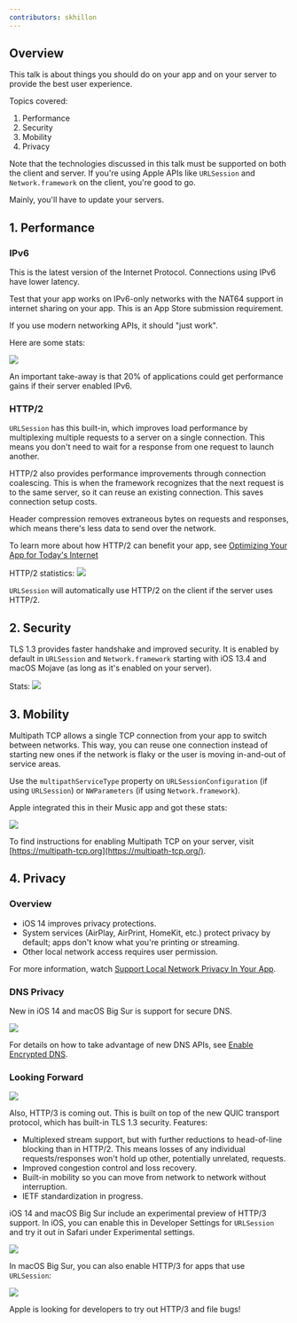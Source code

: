 ```yaml
---
contributors: skhillon
---
```


## Overview
This talk is about things you should do on your app and on your server to provide the best user experience.

Topics covered:

1. Performance
2. Security
3. Mobility
4. Privacy

Note that the technologies discussed in this talk must be supported on both the client and server. If you're using Apple APIs like `URLSession` and `Network.framework` on the client, you're good to go.

Mainly, you'll have to update your servers.

## 1. Performance
### IPv6
This is the latest version of the Internet Protocol. Connections using IPv6 have lower latency.

Test that your app works on IPv6-only networks with the NAT64 support in internet sharing on your app. This is an App Store submission requirement.

If you use modern networking APIs, it should "just work".

Here are some stats:

![][ipv6_stats]

An important take-away is that 20% of applications could get performance gains if their server enabled IPv6.

### HTTP/2
`URLSession` has this built-in, which improves load performance by multiplexing multiple requests to a server on a single connection. This means you don't need to wait for a response from one request to launch another.

HTTP/2 also provides performance improvements through connection coalescing. This is when the framework recognizes that the next request is to the same server, so it can reuse an existing connection. This saves connection setup costs.

Header compression removes extraneous bytes on requests and responses, which means there's less data to send over the network.

To learn more about how HTTP/2 can benefit your app, see [Optimizing Your App for Today's Internet](https://developer.apple.com/videos/play/wwdc2018/714/)

HTTP/2 statistics:
![][http2_stats]

`URLSession` will automatically use HTTP/2 on the client if the server uses HTTP/2.

## 2. Security

TLS 1.3 provides faster handshake and improved security. It is enabled by default in `URLSession` and `Network.framework` starting with iOS 13.4 and macOS Mojave (as long as it's enabled on your server).

Stats:
![][tls_stats]

## 3. Mobility
Multipath TCP allows a single TCP connection from your app to switch between networks. This way, you can reuse one connection instead of starting new ones if the network is flaky or the user is moving in-and-out of service areas.

Use the `multipathServiceType` property on `URLSessionConfiguration` (if using `URLSession`) or `NWParameters` (if using `Network.framework`).

Apple integrated this in their Music app and got these stats:

![][tcp_stats]

To find instructions for enabling Multipath TCP on your server, visit [https://multipath-tcp.org](https://multipath-tcp.org/).

## 4. Privacy
### Overview
- iOS 14 improves privacy protections.
- System services (AirPlay, AirPrint, HomeKit, etc.) protect privacy by default; apps don't know what you're printing or streaming.
- Other local network access requires user permission.

For more information, watch [Support Local Network Privacy In Your App](https://developer.apple.com/videos/play/wwdc2020/10110/).

### DNS Privacy
New in iOS 14 and macOS Big Sur is support for secure DNS.

![][dns]

For details on how to take advantage of new DNS APIs, see [Enable Encrypted DNS](10047.md).

### Looking Forward

![][encrypted_tls_handshakes]

Also, HTTP/3 is coming out. This is built on top of the new QUIC transport protocol, which has built-in TLS 1.3 security. Features:

- Multiplexed stream support, but with further reductions to head-of-line blocking than in HTTP/2. This means losses of any individual requests/responses won't hold up other, potentially unrelated, requests.
- Improved congestion control and loss recovery.
- Built-in mobility so you can move from network to network without interruption.
- IETF standardization in progress.

iOS 14 and macOS Big Sur include an experimental preview of HTTP/3 support. In iOS, you can enable this in Developer Settings for `URLSession` and try it out in Safari under Experimental settings.

![][experimental_http3]

In macOS Big Sur, you can also enable HTTP/3 for apps that use `URLSession`:

![][experimental_http3_mac]

Apple is looking for developers to try out HTTP/3 and file bugs!

[ipv6_stats]: ../../../images/notes/wwdc20/10111/ipv6_stats.png

[http2_stats]: ../../../images/notes/wwdc20/10111/http2_stats.png

[tls_stats]: ../../../images/notes/wwdc20/10111/tls_stats.png

[tcp_stats]: ../../../images/notes/wwdc20/10111/tcp_stats.png

[dns]: ../../../images/notes/wwdc20/10111/dns.png

[encrypted_tls_handshakes]: ../../../images/notes/wwdc20/10111/encrypted_tls_handshakes.png

[experimental_http3]: ../../../images/notes/wwdc20/10111/experimental_http3.png

[experimental_http3_mac]: ../../../images/notes/wwdc20/10111/experimental_http3_mac.png
